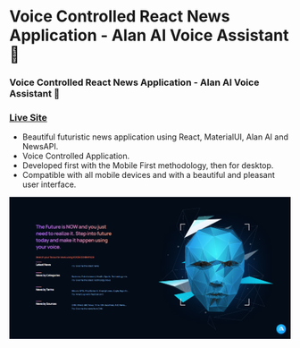 # Voice Controlled React News Application - Alan AI Voice Assistant 🤖
### Voice Controlled React News Application - Alan AI Voice Assistant 🤖
### [Live Site](https://cc-news-application.netlify.app)

- Beautiful futuristic news application using React, MaterialUI, Alan AI and NewsAPI.
- Voice Controlled Application.
- Developed first with the Mobile First methodology, then for desktop.
- Compatible with all mobile devices and with a beautiful and pleasant user interface.

![](/preview.png)
